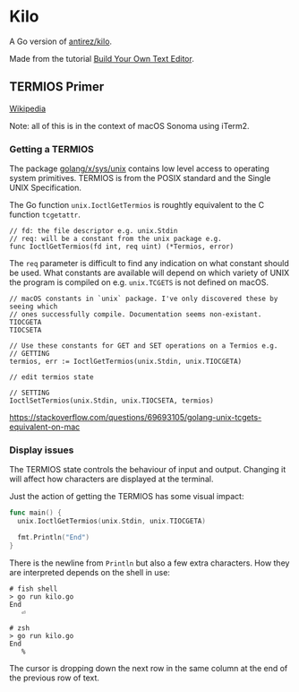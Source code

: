 # Kilo

A Go version of [antirez/kilo](https://github.com/antirez/kilo?tab=readme-ov-file).

Made from the tutorial [Build Your Own Text Editor](https://viewsourcecode.org/snaptoken/kilo/).

## TERMIOS Primer

[Wikipedia](https://en.wikipedia.org/wiki/POSIX_terminal_interface#The_termios_data_structure)

Note: all of this is in the context of macOS Sonoma using iTerm2.

### Getting a TERMIOS

The package [golang/x/sys/unix](https://pkg.go.dev/golang.org/x/sys/unix) contains low level
access to operating system primitives. TERMIOS is from the POSIX standard and
the Single UNIX Specification.

The Go function `unix.IoctlGetTermios` is roughtly equivalent to the C function
`tcgetattr`.

```
// fd: the file descriptor e.g. unix.Stdin
// req: will be a constant from the unix package e.g.
func IoctlGetTermios(fd int, req uint) (*Termios, error)
```

The `req` parameter is difficult to find any indication on what constant should
be used. What constants are available will depend on which variety of UNIX the
program is compiled on e.g. `unix.TCGETS` is not defined on macOS.

```
// macOS constants in `unix` package. I've only discovered these by seeing which
// ones successfully compile. Documentation seems non-existant.
TIOCGETA
TIOCSETA

// Use these constants for GET and SET operations on a Termios e.g.
// GETTING
termios, err := IoctlGetTermios(unix.Stdin, unix.TIOCGETA)

// edit termios state

// SETTING
IoctlSetTermios(unix.Stdin, unix.TIOCSETA, termios)

```

https://stackoverflow.com/questions/69693105/golang-unix-tcgets-equivalent-on-mac

### Display issues

The TERMIOS state controls the behaviour of input and output. Changing it will
affect how characters are displayed at the terminal.

Just the action of getting the TERMIOS has some visual impact:

```go
func main() {
  unix.IoctlGetTermios(unix.Stdin, unix.TIOCGETA)

  fmt.Println("End")
}
```

There is the newline from `Println` but also a few extra characters. How they
are interpreted depends on the shell in use:

```
# fish shell
> go run kilo.go
End
   ⏎

# zsh
> go run kilo.go
End
   %
```

The cursor is dropping down the next row in the same column at the end of the
previous row of text.
